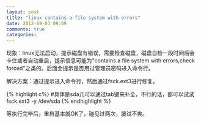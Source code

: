 ```yaml
---
layout: post
title: "linux contains a file system with errors"
date: 2012-09-03 09:09
comments: true
categories: 
---
```


现象：linux无法启动，提示磁盘有错误，需要检查磁盘，磁盘自检一段时间后会卡住或者自动重启，提示信息可能为"contains a file system with errors,check forced"之类的。后面会提示是否用过管理员密码进入命令行。

解决方案：通过提示进入命令行，然后通过fsck.ext3进行修复。

{% highlight c%}
#具体是sda几可以通过tab键来补全，不行的话，都可以试试
fsck.ext3 -y /dev/sda
{% endhighlight %}

等执行完毕后，重启基本就OK了，碰见过两次，屡试不爽。
